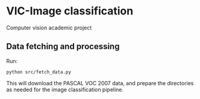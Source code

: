 # VIC-Image classification

Computer vision academic project

## Data fetching and processing

Run:

```
python src/fetch_data.py
```

This will download the PASCAL VOC 2007 data, and prepare the directories as needed for the image classification pipeline.